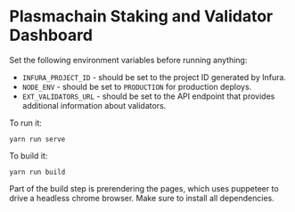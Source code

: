 # Plasmachain Staking and Validator Dashboard

Set the following environment variables before running anything:
- `INFURA_PROJECT_ID` - should be set to the project ID generated by Infura.
- `NODE_ENV` - should be set to `PRODUCTION` for production deploys.
- `EXT_VALIDATORS_URL` - should be set to the API endpoint that provides additional information about
                         validators.

To run it:

```
yarn run serve
```

To build it:

```
yarn run build
```

Part of the build step is prerendering the pages, which uses puppeteer to drive a headless chrome browser. Make sure to install all dependencies.


